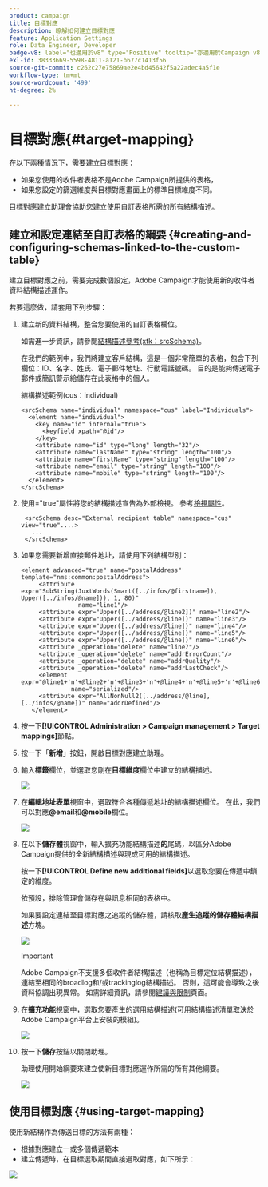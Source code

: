 ```yaml
---
product: campaign
title: 目標對應
description: 瞭解如何建立目標對應
feature: Application Settings
role: Data Engineer, Developer
badge-v8: label="也適用於v8" type="Positive" tooltip="亦適用於Campaign v8"
exl-id: 38333669-5598-4811-a121-b677c1413f56
source-git-commit: c262c27e75869ae2e4bd45642f5a22adec4a5f1e
workflow-type: tm+mt
source-wordcount: '499'
ht-degree: 2%

---
```


# 目標對應{#target-mapping}



在以下兩種情況下，需要建立目標對應：

* 如果您使用的收件者表格不是Adobe Campaign所提供的表格，
* 如果您設定的篩選維度與目標對應畫面上的標準目標維度不同。

目標對應建立助理會協助您建立使用自訂表格所需的所有結構描述。

## 建立和設定連結至自訂表格的綱要 {#creating-and-configuring-schemas-linked-to-the-custom-table}

建立目標對應之前，需要完成數個設定，Adobe Campaign才能使用新的收件者資料結構描述運作。

若要這麼做，請套用下列步驟：

1. 建立新的資料結構，整合您要使用的自訂表格欄位。

   如需進一步資訊，請參閱[結構描述參考(xtk：srcSchema)](../../configuration/using/about-schema-reference.md)。

   在我們的範例中，我們將建立客戶結構，這是一個非常簡單的表格，包含下列欄位：ID、名字、姓氏、電子郵件地址、行動電話號碼。 目的是能夠傳送電子郵件或簡訊警示給儲存在此表格中的個人。

   結構描述範例(cus：individual)

   ```
   <srcSchema name="individual" namespace="cus" label="Individuals">
     <element name="individual">
       <key name="id" internal="true">
         <keyfield xpath="@id"/>
       </key>
       <attribute name="id" type="long" length="32"/>
       <attribute name="lastName" type="string" length="100"/>
       <attribute name="firstName" type="string" length="100"/>
       <attribute name="email" type="string" length="100"/>
       <attribute name="mobile" type="string" length="100"/>
     </element>
   </srcSchema>
   ```

1. 使用=&quot;true&quot;屬性將您的結構描述宣告為外部檢視。 參考[檢視屬性](../../configuration/using/schema-characteristics.md#the-view-attribute)。

   ```
    <srcSchema desc="External recipient table" namespace="cus" view="true"....>
      ...
    </srcSchema>
   ```

1. 如果您需要新增直接郵件地址，請使用下列結構型別：

   ```
   <element advanced="true" name="postalAddress" template="nms:common:postalAddress">
        <attribute expr="SubString(JuxtWords(Smart([../infos/@firstname]), Upper([../infos/@name])), 1, 80)"
                   name="line1"/>
        <attribute expr="Upper([../address/@line2])" name="line2"/>
        <attribute expr="Upper([../address/@line])" name="line3"/>
        <attribute expr="Upper([../address/@line])" name="line4"/>
        <attribute expr="Upper([../address/@line])" name="line5"/>
        <attribute expr="Upper([../address/@line])" name="line6"/>
        <attribute _operation="delete" name="line7"/>
        <attribute _operation="delete" name="addrErrorCount"/>
        <attribute _operation="delete" name="addrQuality"/>
        <attribute _operation="delete" name="addrLastCheck"/>
        <element expr="@line1+'n'+@line2+'n'+@line3+'n'+@line4+'n'+@line5+'n'+@line6"
                 name="serialized"/>
        <attribute expr="AllNonNull2([../address/@line], [../infos/@name])" name="addrDefined"/>
      </element>
   ```

1. 按一下&#x200B;**[!UICONTROL Administration > Campaign management > Target mappings]**&#x200B;節點。
1. 按一下「**新增**」按鈕，開啟目標對應建立助理。
1. 輸入&#x200B;**標籤**&#x200B;欄位，並選取您剛在&#x200B;**目標維度**&#x200B;欄位中建立的結構描述。

   ![](assets/mapping_diffusion_wizard_1.png)

1. 在&#x200B;**編輯地址表單**&#x200B;視窗中，選取符合各種傳遞地址的結構描述欄位。 在此，我們可以對應&#x200B;**@email**&#x200B;和&#x200B;**@mobile**&#x200B;欄位。

   ![](assets/mapping_diffusion_wizard_2.png)

1. 在以下&#x200B;**儲存體**&#x200B;視窗中，輸入擴充功能結構描述&#x200B;**的**&#x200B;尾碼，以區分Adobe Campaign提供的全新結構描述與現成可用的結構描述。

   按一下&#x200B;**[!UICONTROL Define new additional fields]**&#x200B;以選取您要在傳遞中鎖定的維度。

   依預設，排除管理會儲存在與訊息相同的表格中。

   如果要設定連結至目標對應之追蹤的儲存體，請核取&#x200B;**產生追蹤的儲存體結構描述**&#x200B;方塊。

   ![](assets/mapping_diffusion_wizard_3.png)

   >[!IMPORTANT]
   >
   >Adobe Campaign不支援多個收件者結構描述（也稱為目標定位結構描述），連結至相同的broadlog和/或trackinglog結構描述。 否則，這可能會導致之後資料協調出現異常。 如需詳細資訊，請參閱[建議與限制](../../configuration/using/about-custom-recipient-table.md)頁面。

1. 在&#x200B;**擴充功能**&#x200B;視窗中，選取您要產生的選用結構描述(可用結構描述清單取決於Adobe Campaign平台上安裝的模組)。

   ![](assets/mapping_diffusion_wizard_4.png)

1. 按一下&#x200B;**儲存**&#x200B;按鈕以關閉助理。

   助理使用開始綱要來建立使新目標對應運作所需的所有其他綱要。

   ![](assets/mapping_schema_list.png)

## 使用目標對應 {#using-target-mapping}

使用新結構作為傳送目標的方法有兩種：

* 根據對應建立一或多個傳遞範本
* 建立傳遞時，在目標選取期間直接選取對應，如下所示：

![](assets/mapping_selection_ciblage.png)

